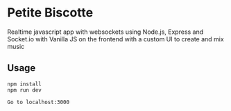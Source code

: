 # Petite Biscotte
Realtime javascript app with websockets using Node.js, Express and Socket.io with Vanilla JS on the frontend with a custom UI to create and mix music

## Usage
```
npm install
npm run dev

Go to localhost:3000
```

